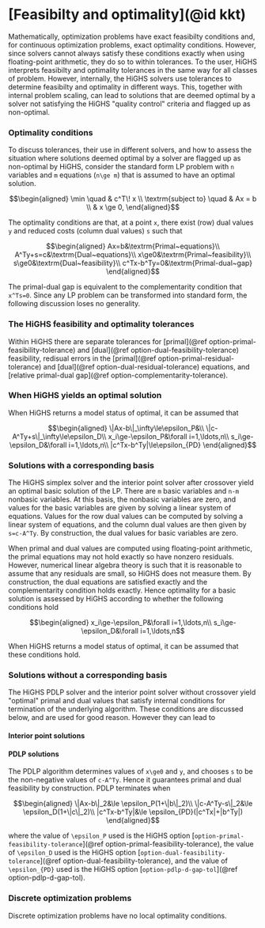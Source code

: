 # [Feasibilty and optimality](@id kkt)

Mathematically, optimization problems have exact feasibilty conditions and, for continuous optimization problems, exact optimality conditions. However, since solvers cannot always satisfy these conditions exactly when using floating-point arithmetic, they do so to within tolerances. To the user, HiGHS interprets feasibilty and optimality tolerances in the same way for all classes of problem. However, internally, the HiGHS solvers use tolerances to determine feasibilty and optimality in different ways. This, together with internal problem scaling, can lead to solutions that are deemed optimal by a solver not satisfying the HiGHS "quality control" criteria and flagged up as non-optimal.

### Optimality conditions

To discuss tolerances, their use in different solvers, and how to assess the situation where solutions deemed optimal by a solver are flagged up as non-optimal by HiGHS, consider the standard form LP problem with ``n`` variables and ``m`` equations (``n\ge m``) that is assumed to have  an optimal solution.
```math
\begin{aligned}
\min                \quad & c^T\! x        \\
\textrm{subject to} \quad & Ax = b  \\
                          & x \ge 0,
\end{aligned}
```
The optimality conditions are that, at a point ``x``, there exist (row) dual values ``y`` and reduced costs (column dual values) ``s`` such that
```math
\begin{aligned}
Ax=b&\textrm{Primal~equations}\\
A^Ty+s=c&\textrm{Dual~equations}\\
x\ge0&\textrm{Primal~feasibility}\\
s\ge0&\textrm{Dual~feasibility}\\
c^Tx-b^Ty=0&\textrm{Primal-dual~gap}
\end{aligned}
```
The primal-dual gap is equivalent to the complementarity condition that `x^Ts=0`. Since any LP problem can be transformed into standard form, the following discussion loses no generality.

### The HiGHS feasibility and optimality tolerances

Within HiGHS there are separate tolerances for [primal](@ref option-primal-feasibility-tolerance) and [dual](@ref option-dual-feasibility-tolerance) feasibility, redisual errors in the [primal](@ref option-primal-residual-tolerance) and [dual](@ref option-dual-residual-tolerance) equations, and [relative primal-dual gap](@ref option-complementarity-tolerance).


### When HiGHS yields an optimal solution

When HiGHS returns a model status of optimal, it can be assumed that

```math
\begin{aligned}
\|Ax-b\|_\infty\le\epsilon_P&\\
\|c-A^Ty+s\|_\infty\le\epsilon_D\\
x_i\ge-\epsilon_P&\forall i=1,\ldots,n\\
s_i\ge-\epsilon_D&\forall i=1,\ldots,n\\
|c^Tx-b^Ty|\le\epsilon_{PD}
\end{aligned}
```
### Solutions with a corresponding basis

The HiGHS simplex solver and the interior point solver after crossover yield an optimal basic solution of the LP. There are ``m`` basic variables and ``n-m`` nonbasic variables. At this basis, the nonbasic variables are zero, and values for the basic variables are given by solving a linear system of equations. Values for the row dual values can be computed by solving a linear system of equations, and the column dual values are then given by ``s=c-A^Ty``. By construction, the dual values for basic variables are zero.

When primal and dual values are computed using floating-point arithmetic, the primal equations may not hold exactly so have nonzero residuals. However, numerical linear algebra theory is such that it is reasonable to assume that any residuals are small, so HiGHS does not measure them. By construction, the dual equations are satisfied exactly and the complementarity condition holds exactly. Hence optimality for a basic solution is assessed by HiGHS according to whether the following conditions hold
```math
\begin{aligned}
x_i\ge-\epsilon_P&\forall i=1,\ldots,n\\
s_i\ge-\epsilon_D&\forall i=1,\ldots,n
```
When HiGHS returns a model status of optimal, it can be assumed that these conditions hold.

### Solutions without a corresponding basis

The HiGHS PDLP solver and the interior point solver without crossover yield "optimal" primal and dual values that satisfy internal conditions for termination of the underlying algorithm. These conditions are discussed below, and are used for good reason. However they can lead to 


#### Interior point solutions

#### PDLP solutions

The PDLP algorithm determines values of ``x\ge0`` and ``y``, and chooses ``s`` to be the non-negative values of ``c-A^Ty``. Hence it guarantees primal and dual feasibility by construction. PDLP terminates when
```math
\begin{aligned}
\|Ax-b\|_2&\le \epsilon_P(1+\|b\|_2)\\
\|c-A^Ty-s\|_2&\le \epsilon_D(1+\|c\|_2)\\
|c^Tx-b^Ty|&\le \epsilon_{PD}(|c^Tx|+|b^Ty|)
\end{aligned}
```
where the value of ``\epsilon_P`` used is the HiGHS option [`option-primal-feasibility-tolerance`](@ref option-primal-feasibility-tolerance), the value of ``\epsilon_D`` used is the HiGHS option [`option-dual-feasibility-tolerance`](@ref option-dual-feasibility-tolerance), and the value of ``\epsilon_{PD}`` used is the HiGHS option [`option-pdlp-d-gap-tol`](@ref option-pdlp-d-gap-tol). 

### Discrete optimization problems

Discrete optimization problems have no local optimality conditions. 

